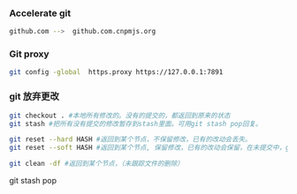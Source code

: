 ### Accelerate git

```bash
github.com -->  github.com.cnpmjs.org
```

### Git proxy

```bash
git config -global  https.proxy https://127.0.0.1:7891
```
### git 放弃更改
```bash
git checkout . #本地所有修改的。没有的提交的，都返回到原来的状态
git stash #把所有没有提交的修改暂存到stash里面。可用git stash pop回复。

git reset --hard HASH #返回到某个节点，不保留修改，已有的改动会丢失。
git reset --soft HASH #返回到某个节点, 保留修改，已有的改动会保留，在未提交中，git status或git diff可看。

git clean -df #返回到某个节点，（未跟踪文件的删除）
```

git stash pop
